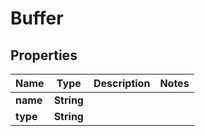 

# Buffer


## Properties

Name | Type | Description | Notes
------------ | ------------- | ------------- | -------------
**name** | **String** |  | 
**type** | **String** |  | 



